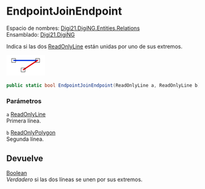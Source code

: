 # EndpointJoinEndpoint

Espacio de nombres: [Digi21.DigiNG.Entities.Relations](/digi3d-net/programacion/.net/referencia/digi21.diging/digi21.diging.entities.relations/)  
Ensamblado: [Digi21.DigiNG](/digi3d-net/programacion/.net/referencia/digi21.diging.plugin/digi21.diging/)

Indica si las dos [ReadOnlyLine](/digi3d-net/programacion/.net/referencia/digi21.diging/digi21.diging.entities/clases/readonlyline/) están unidas por uno de sus extremos.

![L&#xED;neas que se unen por sus extremos](../../../../../../../../.gitbook/assets/lineauneextremolinea.png)

```csharp
public static bool EndpointJoinEndpoint(ReadOnlyLine a, ReadOnlyLine b)
```

### Parámetros

`a` [ReadOnlyLine](/digi3d-net/programacion/.net/referencia/digi21.diging/digi21.diging.entities/clases/readonlyline/)  
Primera línea.

`b` [ReadOnlyPolygon](/digi3d-net/programacion/.net/referencia/digi21.diging/digi21.diging.entities/clases/readonlypolygon/)  
Segunda línea.

## Devuelve

[Boolean](https://docs.microsoft.com/en-us/dotnet/api/system.boolean?view=net-5.0)  
_Verdadero_ si las dos líneas se unen por sus extremos.

